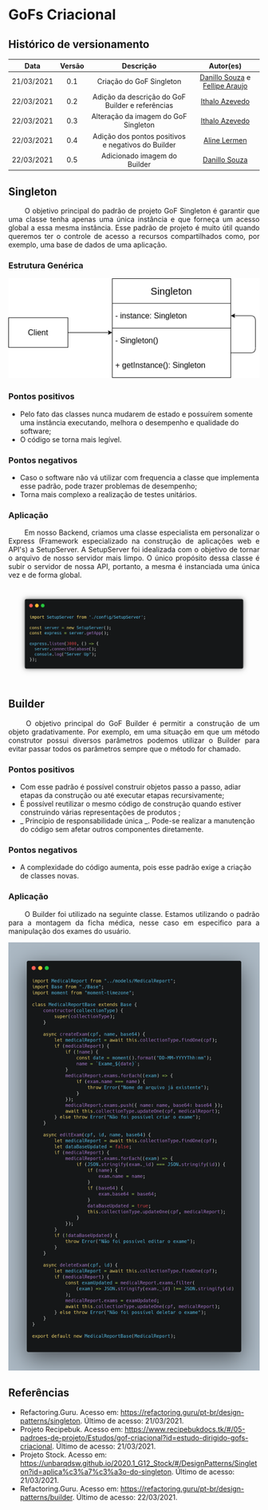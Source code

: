# GoFs Criacional

## Histórico de versionamento

|    Data    | Versão |                     Descrição                      |                                              Autor(es)                                              |
| :--------: | :----: | :------------------------------------------------: | :-------------------------------------------------------------------------------------------------: |
| 21/03/2021 |  0.1   |              Criação do GoF Singleton              | [Danillo Souza](https://github.com/danillogs) e [Fellipe Araujo](https://github.com/fellipe-araujo) |
| 22/03/2021 |  0.2   |  Adição da descrição do GoF Builder e referências  |                         [Ithalo Azevedo](https://github.com/ithaloazevedo)                          |
| 22/03/2021 |  0.3   |        Alteração da imagem do GoF Singleton        |                         [Ithalo Azevedo](https://github.com/ithaloazevedo)                          |
| 22/03/2021 |  0.4   | Adição dos pontos positivos e negativos do Builder |                           [Aline Lermen](https://github.com/AlineLermen)                            |
| 22/03/2021 |  0.5   |            Adicionado imagem do Builder            |                            [Danillo Souza](https://github.com/danillogs)                            |

## Singleton

<p style="text-align: justify;"> &emsp;&emsp;
O objetivo principal do padrão de projeto GoF Singleton é garantir que uma classe tenha apenas uma única instância e que forneça um acesso global a essa mesma instância. Esse padrão de projeto é muito útil quando queremos ter o controle de acesso a recursos compartilhados como, por exemplo, uma base de dados de uma aplicação.
</p>
 
### Estrutura Genérica
 
![basicStructureSingleton](../assets/images/05-padroesDeProjeto/GoFCriacional/basicStructureSingleton.png)
 
### Pontos positivos
 
- Pelo fato das classes nunca mudarem de estado e possuírem somente uma instância executando, melhora o desempenho e qualidade do software;
- O código se torna mais legível.
 
### Pontos negativos
 
- Caso o software não vá utilizar com frequencia a classe que implementa esse padrão, pode trazer problemas de desempenho;
- Torna mais complexo a realização de testes unitários.
 
### Aplicação
 
<p style="text-align: justify;"> &emsp;&emsp;
Em nosso Backend, criamos uma classe especialista em personalizar o Express (Framework especializado na construção de aplicações web e API's) a SetupServer. A SetupServer foi idealizada com o objetivo de tornar o arquivo de nosso servidor mais limpo. O único propósito dessa classe é subir o servidor de nossa API, portanto, a mesma é instanciada uma única vez e de forma global.
</p>
 
![singleton](../assets/images/05-padroesDeProjeto/GoFCriacional/singleton.png)
 
## Builder
 
<p style="text-align: justify;"> &emsp;&emsp;
O objetivo principal do GoF Builder é permitir a construção de um objeto gradativamente. Por exemplo, em uma situação em que um método construtor possui diversos parâmetros podemos utilizar o Builder para evitar passar todos os parâmetros sempre que o método for chamado.
</p>
 
### Pontos positivos
 
- Com esse padrão é possível construir objetos passo a passo, adiar etapas da construção ou até executar etapas recursivamente;
- É possível reutilizar o mesmo código de construção quando estiver construindo várias representações de produtos ;
- _ Princípio de responsabilidade única _. Pode-se realizar a manutenção do código sem afetar outros componentes diretamente.
 
### Pontos negativos
 
- A complexidade do código aumenta, pois esse padrão exige a criação de classes novas.
 
### Aplicação
 
<p style="text-align: justify;"> &emsp;&emsp;
O Builder foi utilizado na seguinte classe. Estamos utilizando o padrão para a montagem da ficha médica, nesse caso em especifico para a manipulação dos exames do usuário.
</p>

![builder](../assets/images/05-padroesDeProjeto/GoFCriacional/builder.png)

## Referências

- Refactoring.Guru. Acesso em: https://refactoring.guru/pt-br/design-patterns/singleton. Último de acesso: 21/03/2021.
- Projeto Recipebuk. Acesso em: https://www.recipebukdocs.tk/#/05-padroes-de-projeto/Estudos/gof-criacional?id=estudo-dirigido-gofs-criacional. Último de acesso: 21/03/2021.
- Projeto Stock. Acesso em: https://unbarqdsw.github.io/2020.1_G12_Stock/#/DesignPatterns/Singleton?id=aplica%c3%a7%c3%a3o-do-singleton. Último de acesso: 21/03/2021.
- Refactoring.Guru. Acesso em: https://refactoring.guru/pt-br/design-patterns/builder. Último de acesso: 22/03/2021.
